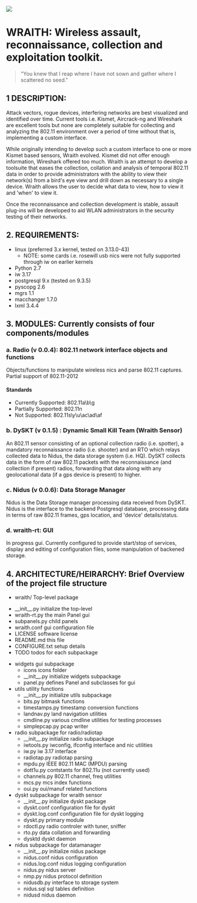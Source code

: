 ![](widgets/icons/wraith-banner.png?raw=true)
# WRAITH: Wireless assault, reconnaissance, collection and exploitation toolkit.

> "You knew that I reap where I have not sown and gather where I scattered no seed."

## 1 DESCRIPTION:
Attack vectors, rogue devices, interfering networks are best visualized and identified
over time. Current tools i.e. Kismet, Aircrack-ng and Wireshark are excellent tools
but none are completely suitable for collecting and analyzing the 802.11 environment
over a period of time without that is, implementing a custom interface.

While originally intending to develop such a custom interface to one or more Kismet
based sensors, Wraith evolved. Kismet did not offer enough information, Wireshark
offered too much. Wraith is an attempt to develop a toolsuite that eases the
collection, collation and analysis of temporal 802.11 data in order to provide
administrators with the ability to view their network(s) from a bird's eye view and
drill down as necessary to a single device. Wraith allows the user to decide what
data to view, how to view it and 'when' to view it.

Once the reconnaissance and collection development is stable, assault plug-ins will
be developed to aid WLAN administrators in the security testing of their networks.

## 2. REQUIREMENTS: 
 * linux (preferred 3.x kernel, tested on 3.13.0-43)
   - NOTE: some cards i.e. rosewill usb nics were not fully supported through iw
     on earlier kernels
 * Python 2.7
 * iw 3.17
 * postgresql 9.x (tested on 9.3.5)
 * pyscopg 2.6
 * mgrs 1.1
 * macchanger 1.7.0
 * lxml 3.4.4

## 3. MODULES: Currently consists of four components/modules

###  a. Radio (v 0.0.4): 802.11 network interface objects and functions

Objects/functions to manipulate wireless nics and parse 802.11 captures.
Partial support of 802.11-2012

#### Standards
* Currently Supported: 802.11a\b\g
* Partially Supported: 802.11n
* Not Supported: 802.11s\y\u\ac\ad\af

### b. DySKT (v 0.1.5) : Dynamic Small Kill Team (Wraith Sensor)

An 802.11 sensor consisting of an optional collection radio (i.e. spotter), a
mandatory reconnaissance radio (i.e. shooter) and an RTO which relays collected
data to Nidus, the data storage system (i.e. HQ). DySKT collects data in the form
of raw 802.11 packets with the reconnaissance (and collection if present) radios,
forwarding that data along with any geolocational data (if a gps device is present)
to higher.

### c. Nidus (v 0.0.6): Data Storage Manager

Nidus is the Data Storage manager processing data received from DySKT. Nidus is the
interface to the backend Postgresql database, processing data in terms of raw 802.11
frames, gps location, and 'device' details/status. 

### d. wraith-rt: GUI

In progress gui. Currently configured to provide start/stop of services, display
and editing of configuration files, some manipulation of backened storage.

## 4. ARCHITECTURE/HEIRARCHY: Brief Overview of the project file structure

* wraith/               Top-level package
 - \_\_init\_\_.py      initialize the top-level
 - wraith-rt.py         the main Panel gui
 - subpanels.py         child panels
 - wraith.conf          gui configuration file
 - LICENSE              software license
 - README.md            this file
 - CONFIGURE.txt        setup details
 - TODO                 todos for each subpackage
 * widgets              gui subpackage
     *  icons           icons folder
     -  \_\_init\_\_.py initialize widgets subpackage
     -  panel.py        defines Panel and subclasses for gui
 * utils                utility functions
    -  \_\_init\_\_.py  initialize utils subpackage
    - bits.py           bitmask functions
    - timestamps.py     timestamp conversion functions
    - landnav.py        land navigation utilities
    - cmdline.py        various cmdline utilities for testing processes
    - simplepcap.py     pcap writer
 *  radio               subpackage for radio/radiotap
     - \_\_init\_\_.py  initialize radio subpackage
     - iwtools.py       iwconfig, ifconfig interface and nic utilities
     - iw.py            iw 3.17 interface
     - radiotap.py      radiotap parsing
     - mpdu.py          IEEE 802.11 MAC (MPDU) parsing
     - dott1u.py        contstants for 802.11u (not currently used)
     - channels.py      802.11 channel, freq utilities
     - mcs.py           mcs index functions
     - oui.py           oui/manuf related functions
 *  dyskt               subpackage for wraith sensor
     - \_\_init\_\_.py  initialize dyskt package
     - dyskt.conf       configuration file for dyskt
     - dyskt.log.conf   configuration file for dyskt logging
     - dyskt.py         primary module
     - rdoctl.py        radio controler with tuner, sniffer
     - rto.py           data collation and forwarding
     - dysktd           dyskt daemon
 *  nidus               subpackage for datamanager
     - \_\_init\_\_.py  initialize nidus package
     - nidus.conf       nidus configuration
     - nidus.log.conf   nidus logging configuration
     - nidus.py         nidus server
     - nmp.py           nidus protocol definition
     - nidusdb.py       interface to storage system
     - nidus.sql        sql tables definition
     - nidusd           nidus daemon
